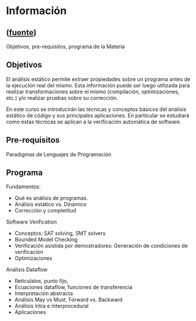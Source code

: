 # Información
([fuente](https://campus.exactas.uba.ar/course/view.php?id=1017&section=2))
---
Objetivos, pre-requisitos, programa de la Materia

## Objetivos

El análisis estático permite extraer propiedades sobre un programa antes de la
ejecución real del mismo. Esta información puede ser luego utilizada para
realizar transformaciones sobre el mismo (compilación, optimizaciones, etc.)
y/o realizar pruebas sobre su corrección.

En este curso se introducirán las técnicas y conceptos básicos del análisis
estático de código y sus principales aplicaciones. En particular se estudiará
como estas técnicas se aplican a la verificación automática de software.

## Pre-requisitos

Paradigmas de Lenguajes de Programación

## Programa

Fundamentos:

  - Qué es análisis de programas.
  - Análisis estático vs. Dinámico
  - Corrección y completitud

Software Verification

  - Conceptos: SAT solving, SMT solvers
  - Bounded Model Checking
  - Verificación asistida por demostradores: Generación de condiciones de verificación
  - Optimizaciones

Análisis Dataflow

  - Reticulalos, punto fijo,
  - Ecuaciones dataflow, funciones de transferencia
  - Interpretación abstracta
  - Análisis May vs Must, Forward vs. Backward
  - Análisis intra e interprocedural
  - Aplicaciones

